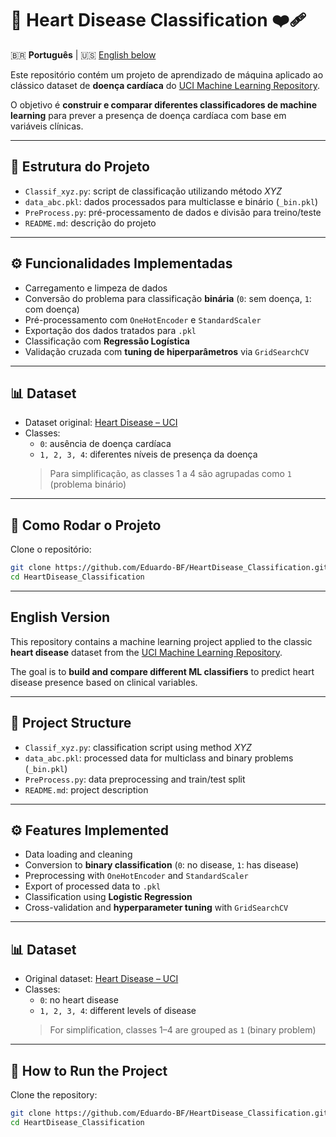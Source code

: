 # 💓 Heart Disease Classification ❤️‍🩹

🇧🇷 **Português** | 🇺🇸 [English below](#english-version)

Este repositório contém um projeto de aprendizado de máquina aplicado ao clássico dataset de **doença cardíaca** do [UCI Machine Learning Repository](https://archive.ics.uci.edu/dataset/45/heart+disease).

O objetivo é **construir e comparar diferentes classificadores de machine learning** para prever a presença de doença cardíaca com base em variáveis clínicas.

---

## 📁 Estrutura do Projeto

- `Classif_xyz.py`: script de classificação utilizando método _XYZ_
- `data_abc.pkl`: dados processados para multiclasse e binário (`_bin.pkl`)
- `PreProcess.py`: pré-processamento de dados e divisão para treino/teste
- `README.md`: descrição do projeto

---

## ⚙️ Funcionalidades Implementadas

- Carregamento e limpeza de dados
- Conversão do problema para classificação **binária** (`0`: sem doença, `1`: com doença)
- Pré-processamento com `OneHotEncoder` e `StandardScaler`
- Exportação dos dados tratados para `.pkl`
- Classificação com **Regressão Logística**
- Validação cruzada com **tuning de hiperparâmetros** via `GridSearchCV`

---

## 📊 Dataset

- Dataset original: [Heart Disease – UCI](https://archive.ics.uci.edu/dataset/45/heart+disease)
- Classes:
  - `0`: ausência de doença cardíaca
  - `1, 2, 3, 4`: diferentes níveis de presença da doença  
  > Para simplificação, as classes 1 a 4 são agrupadas como `1` (problema binário)

---

## 🚀 Como Rodar o Projeto

Clone o repositório:
   ```bash
   git clone https://github.com/Eduardo-BF/HeartDisease_Classification.git
   cd HeartDisease_Classification
   ```

---

## English Version

This repository contains a machine learning project applied to the classic **heart disease** dataset from the [UCI Machine Learning Repository](https://archive.ics.uci.edu/dataset/45/heart+disease).

The goal is to **build and compare different ML classifiers** to predict heart disease presence based on clinical variables.

---

## 📁 Project Structure

- `Classif_xyz.py`: classification script using method _XYZ_
- `data_abc.pkl`: processed data for multiclass and binary problems (`_bin.pkl`)
- `PreProcess.py`: data preprocessing and train/test split
- `README.md`: project description

---

## ⚙️ Features Implemented

- Data loading and cleaning
- Conversion to **binary classification** (`0`: no disease, `1`: has disease)
- Preprocessing with `OneHotEncoder` and `StandardScaler`
- Export of processed data to `.pkl`
- Classification using **Logistic Regression**
- Cross-validation and **hyperparameter tuning** with `GridSearchCV`

---

## 📊 Dataset

- Original dataset: [Heart Disease – UCI](https://archive.ics.uci.edu/dataset/45/heart+disease)
- Classes:
  - `0`: no heart disease
  - `1, 2, 3, 4`: different levels of disease  
  > For simplification, classes 1–4 are grouped as `1` (binary problem)

---

## 🚀 How to Run the Project

Clone the repository:
   ```bash
   git clone https://github.com/Eduardo-BF/HeartDisease_Classification.git
   cd HeartDisease_Classification
   ```


